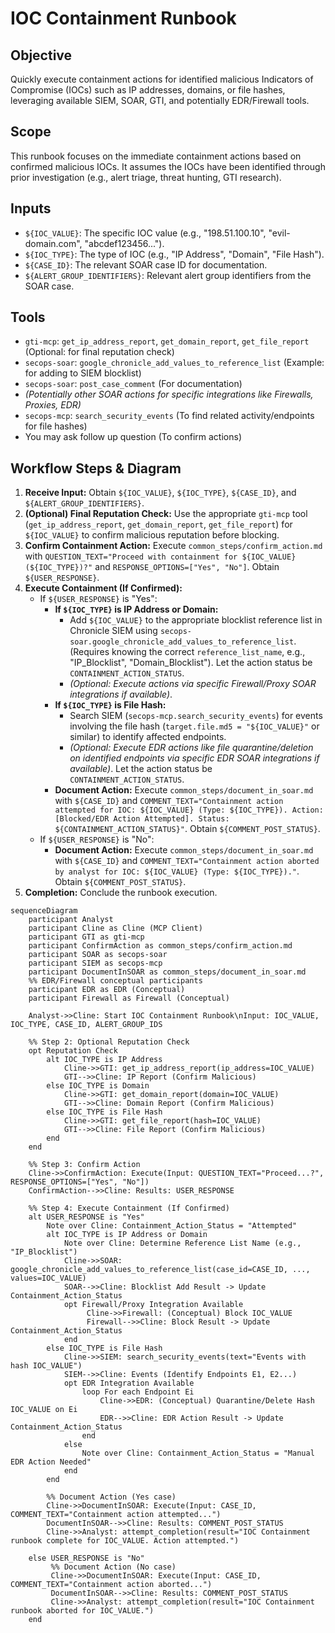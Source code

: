 # IOC Containment Runbook

## Objective

Quickly execute containment actions for identified malicious Indicators of Compromise (IOCs) such as IP addresses, domains, or file hashes, leveraging available SIEM, SOAR, GTI, and potentially EDR/Firewall tools.

## Scope

This runbook focuses on the immediate containment actions based on confirmed malicious IOCs. It assumes the IOCs have been identified through prior investigation (e.g., alert triage, threat hunting, GTI research).

## Inputs

*   `${IOC_VALUE}`: The specific IOC value (e.g., "198.51.100.10", "evil-domain.com", "abcdef123456...").
*   `${IOC_TYPE}`: The type of IOC (e.g., "IP Address", "Domain", "File Hash").
*   `${CASE_ID}`: The relevant SOAR case ID for documentation.
*   `${ALERT_GROUP_IDENTIFIERS}`: Relevant alert group identifiers from the SOAR case.

## Tools

*   `gti-mcp`: `get_ip_address_report`, `get_domain_report`, `get_file_report` (Optional: for final reputation check)
*   `secops-soar`: `google_chronicle_add_values_to_reference_list` (Example: for adding to SIEM blocklist)
*   `secops-soar`: `post_case_comment` (For documentation)
*   *(Potentially other SOAR actions for specific integrations like Firewalls, Proxies, EDR)*
*   `secops-mcp`: `search_security_events` (To find related activity/endpoints for file hashes)
*   You may ask follow up question (To confirm actions)

## Workflow Steps & Diagram

1.  **Receive Input:** Obtain `${IOC_VALUE}`, `${IOC_TYPE}`, `${CASE_ID}`, and `${ALERT_GROUP_IDENTIFIERS}`.
2.  **(Optional) Final Reputation Check:** Use the appropriate `gti-mcp` tool (`get_ip_address_report`, `get_domain_report`, `get_file_report`) for `${IOC_VALUE}` to confirm malicious reputation before blocking.
3.  **Confirm Containment Action:** Execute `common_steps/confirm_action.md` with `QUESTION_TEXT="Proceed with containment for ${IOC_VALUE} (${IOC_TYPE})?"` and `RESPONSE_OPTIONS=["Yes", "No"]`. Obtain `${USER_RESPONSE}`.
4.  **Execute Containment (If Confirmed):**
    *   If `${USER_RESPONSE}` is "Yes":
        *   **If `${IOC_TYPE}` is IP Address or Domain:**
            *   Add `${IOC_VALUE}` to the appropriate blocklist reference list in Chronicle SIEM using `secops-soar.google_chronicle_add_values_to_reference_list`. (Requires knowing the correct `reference_list_name`, e.g., "IP_Blocklist", "Domain_Blocklist"). Let the action status be `CONTAINMENT_ACTION_STATUS`.
            *   *(Optional: Execute actions via specific Firewall/Proxy SOAR integrations if available)*.
        *   **If `${IOC_TYPE}` is File Hash:**
            *   Search SIEM (`secops-mcp.search_security_events`) for events involving the file hash (`target.file.md5 = "${IOC_VALUE}"` or similar) to identify affected endpoints.
            *   *(Optional: Execute EDR actions like file quarantine/deletion on identified endpoints via specific EDR SOAR integrations if available)*. Let the action status be `CONTAINMENT_ACTION_STATUS`.
        *   **Document Action:** Execute `common_steps/document_in_soar.md` with `${CASE_ID}` and `COMMENT_TEXT="Containment action attempted for IOC: ${IOC_VALUE} (Type: ${IOC_TYPE}). Action: [Blocked/EDR Action Attempted]. Status: ${CONTAINMENT_ACTION_STATUS}"`. Obtain `${COMMENT_POST_STATUS}`.
    *   If `${USER_RESPONSE}` is "No":
        *   **Document Action:** Execute `common_steps/document_in_soar.md` with `${CASE_ID}` and `COMMENT_TEXT="Containment action aborted by analyst for IOC: ${IOC_VALUE} (Type: ${IOC_TYPE})."`. Obtain `${COMMENT_POST_STATUS}`.
5.  **Completion:** Conclude the runbook execution.

```{mermaid}
sequenceDiagram
    participant Analyst
    participant Cline as Cline (MCP Client)
    participant GTI as gti-mcp
    participant ConfirmAction as common_steps/confirm_action.md
    participant SOAR as secops-soar
    participant SIEM as secops-mcp
    participant DocumentInSOAR as common_steps/document_in_soar.md
    %% EDR/Firewall conceptual participants
    participant EDR as EDR (Conceptual)
    participant Firewall as Firewall (Conceptual)

    Analyst->>Cline: Start IOC Containment Runbook\nInput: IOC_VALUE, IOC_TYPE, CASE_ID, ALERT_GROUP_IDS

    %% Step 2: Optional Reputation Check
    opt Reputation Check
        alt IOC_TYPE is IP Address
            Cline->>GTI: get_ip_address_report(ip_address=IOC_VALUE)
            GTI-->>Cline: IP Report (Confirm Malicious)
        else IOC_TYPE is Domain
            Cline->>GTI: get_domain_report(domain=IOC_VALUE)
            GTI-->>Cline: Domain Report (Confirm Malicious)
        else IOC_TYPE is File Hash
            Cline->>GTI: get_file_report(hash=IOC_VALUE)
            GTI-->>Cline: File Report (Confirm Malicious)
        end
    end

    %% Step 3: Confirm Action
    Cline->>ConfirmAction: Execute(Input: QUESTION_TEXT="Proceed...?", RESPONSE_OPTIONS=["Yes", "No"])
    ConfirmAction-->>Cline: Results: USER_RESPONSE

    %% Step 4: Execute Containment (If Confirmed)
    alt USER_RESPONSE is "Yes"
        Note over Cline: Containment_Action_Status = "Attempted"
        alt IOC_TYPE is IP Address or Domain
            Note over Cline: Determine Reference List Name (e.g., "IP_Blocklist")
            Cline->>SOAR: google_chronicle_add_values_to_reference_list(case_id=CASE_ID, ..., values=IOC_VALUE)
            SOAR-->>Cline: Blocklist Add Result -> Update Containment_Action_Status
            opt Firewall/Proxy Integration Available
                 Cline->>Firewall: (Conceptual) Block IOC_VALUE
                 Firewall-->>Cline: Block Result -> Update Containment_Action_Status
            end
        else IOC_TYPE is File Hash
            Cline->>SIEM: search_security_events(text="Events with hash IOC_VALUE")
            SIEM-->>Cline: Events (Identify Endpoints E1, E2...)
            opt EDR Integration Available
                loop For each Endpoint Ei
                    Cline->>EDR: (Conceptual) Quarantine/Delete Hash IOC_VALUE on Ei
                    EDR-->>Cline: EDR Action Result -> Update Containment_Action_Status
                end
            else
                Note over Cline: Containment_Action_Status = "Manual EDR Action Needed"
            end
        end

        %% Document Action (Yes case)
        Cline->>DocumentInSOAR: Execute(Input: CASE_ID, COMMENT_TEXT="Containment action attempted...")
        DocumentInSOAR-->>Cline: Results: COMMENT_POST_STATUS
        Cline->>Analyst: attempt_completion(result="IOC Containment runbook complete for IOC_VALUE. Action attempted.")

    else USER_RESPONSE is "No"
         %% Document Action (No case)
         Cline->>DocumentInSOAR: Execute(Input: CASE_ID, COMMENT_TEXT="Containment action aborted...")
         DocumentInSOAR-->>Cline: Results: COMMENT_POST_STATUS
         Cline->>Analyst: attempt_completion(result="IOC Containment runbook aborted for IOC_VALUE.")
    end
